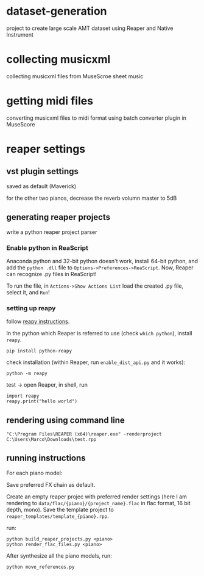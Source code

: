 # dataset-generation
project to create large scale AMT dataset using Reaper and Native Instrument

# collecting musicxml

collecting musicxml files from MuseScroe sheet music

# getting midi files

converting musicxml files to midi format using batch converter plugin in MuseScore

# reaper settings

## vst plugin settings

saved as default (Maverick)

for the other two pianos, decrease the reverb volumn master to 5dB

## generating reaper projects

write a python reaper project parser

### Enable python in ReaScript

Anaconda python and 32-bit python doesn't work, install 64-bit python, and add the `python .dll` file to `Options->Preferences->ReaScript`. Now, Reaper can recognize .py files in ReaScript!

To run the file, in `Actions->Show Actions List` load the created .py file, select it, and `Run`!

### setting up reapy

follow [reapy instructions](https://pypi.org/project/python-reapy/).

In the python which Reaper is referred to use (check `which python`), install `reapy`.

    pip install python-reapy

check installation (within Reaper, run `enable_dist_api.py` and it works):

    python -m reapy

test -> open Reaper, in shell, run

    import reapy
    reapy.print("hello world")


## rendering using command line

    "C:\Program Files\REAPER (x64)\reaper.exe" -renderproject C:\Users\Marco\Downloads\test.rpp


## running instructions

For each piano model:

Save preferred FX chain as default.

Create an empty reaper projec with preferred render settings (here I am rendering to `data/flac/{piano}/{project_name}.flac` in flac format, 16 bit depth, mono). Save the template project to `reaper_templates/template_{piano}.rpp`.

run:

    python build_reaper_projects.py <piano>
    python render_flac_files.py <piano>

After synthesize all the piano models, run:

    python move_references.py


